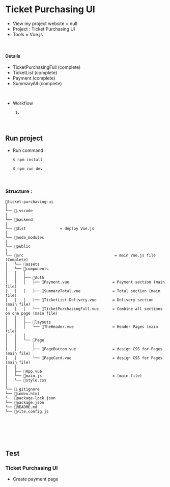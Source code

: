 # Ticket Purchasing UI
- View my project website = null
- Project : Ticket Purchasing UI
- Tools = Vue.js
</br>

#### Details
- TicketPurchasingFull (complete)
- TicketList (complete)
- Payment (complete)
- SummaryAll (complete)
</br>

- Workflow
    ```
     1. 
    ```
</br>

## Run project
- Run command :
    ```
    $ npm install
    ```
    ```
    $ npm run dev
    ```

</br>

### Structure :
```
📁ticket-purchasing-ui
│
└── 📁.vscode
│
└── 📁backend
│
└── 📁dist				= deploy Vue.js
│
└── 📁node_modules
│
└── 📁public
│
└── 📁src				                        = main Vue.js file (์Complete)
│   └── 📁assets
│   └── 📁components
│   │   │
│   │   ├── 📁Auth
│   │   │   ├── 📄Payment.vue                   = Payment section (main file)
│   │   │   ├── 📄SummaryTotal.vue              = Total section (main file)
│   │   │   ├── 📄TicketList-Delivery.vue       = Delivery section (main file)
│   │   │   └── 📄TicketPurchasingFull.vue      = Combine all sections on one page (main file)
│   │   │
│   │   ├── 📁layouts
│   │   │   └── 📄TheHeader.vue                 = Header Pages (main file)
│   │   │
│   │   └── 📁Page
│   │       │
│   │       ├── 📄PageButton.vue                = design CSS for Pages (main file)
│   │       └── 📄PageCard.vue                  = design CSS for Pages (main file)
│   │
│   ├── 📄App.vue
│   └── 📄main.js                               = (main file)
│   └── 📄style.css
│       			
└── 📄.gitignore	
└── 📄index.html
└── 📄package-lock.json
└── 📄package.json					
└── 📄README.md
└── 📄vite.config.js
```

</br></br></br></br>

## Test
### Ticket Purchasing UI
- Create payment page
